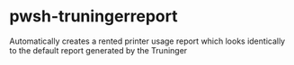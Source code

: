 # pwsh-truningerreport
Automatically creates a rented printer usage report which looks identically to the default report generated by the Truninger 
